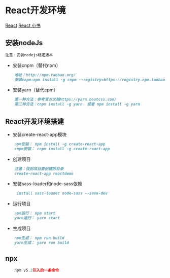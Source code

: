 # React开发环境

<a href="https://segmentfault.com/a/1190000018000947">React</a>
<a href="http://huziketang.mangojuice.top/books/react/lesson3">React 小书</a>  

## 安装nodeJs

```md
注意：安装nodejs稳定版本
```

+ 安装cnpm（替代npm）

```md
    地址：http://npm.taobao.org/
    安装cnpm:npm install -g cnpm --registry=https://registry.npm.taobao.org
```

+ 安装yarn（替代cpm）

```md
    第一种方法：参考官方文档https://yarn.bootcss.com/
    第二种方法：cnpm install -g yarn  或者 npm install -g yarn
```

## React开发环境搭建

+ 安装create-react-app模块

```md
    npm安装： npm install -g create-react-app
    cnpm安装： cnpm install -g create-react-app
```

+ 创建项目

```md
    注意：找到项目要创建的目录
    create-react-app reactdemo
```

+ 安装sass-loader和node-sass依赖

```md
     install sass-loader node-sass --save-dev
```

+ 运行项目

```md
    npm运行： npm start
    yarn运行： yarn start
```

+ 生成项目
  
```md
    npm生成： npm run build
    yarn生成： yarn run build
```

## npx

```js
    npm v5.2引入的一条命令
```

